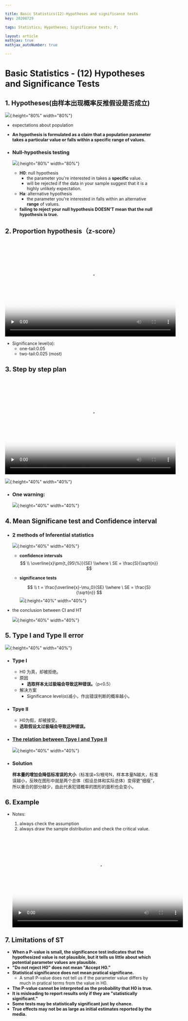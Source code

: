 ```yaml
---

title: Basic Statistics(12)-Hypotheses and significance tests
key: 20200729

tags: Statistics; Hypotheses; Significance tests; P; 

layout: article
mathjax: true
mathjax_autoNumber: true

---
```


# Basic Statistics - (12) Hypotheses and Significance Tests

<!--more-->

## 1. Hypotheses(由样本出现概率反推假设是否成立)

![](https://suntarliarzn-1258316859.cos.ap-chongqing.myqcloud.com/social%20science/03%20Basic%20Statistics/week%207/01%20hypothesis.jpg){:height="80%" width="80%"}

- expectations about population

- **An hypothesis is formulated as a claim that a population parameter takes a particular value or falls within a specific range of values.**

- ### Null-hypothesis testing

  ![](https://suntarliarzn-1258316859.cos.ap-chongqing.myqcloud.com/social%20science/03%20Basic%20Statistics/week%207/02%20null%20hypothesis%20testing.jpg){:height="80%" width="80%"}

  - **H0**: null hypothesis
    - the parameter you're interested in takes a **specific** value.
    - will be rejected if the data in your sample suggest that it is a highly unlikely expectation.
  - **Ha**: alternative hypothesis
    - the parameter you're interested in falls within an alternative **range** of values.
  - **failing to reject your null hypothesis DOESN'T mean that the null hypothesis is true.**



## 2. Proportion hypothesis（z-score）

<video id="video" src="https://suntarliarzn-1258316859.cos.ap-chongqing.myqcloud.com/social%20science/03%20Basic%20Statistics/week%207/702%20Test%20about%20proportion.mp4"  controls="" preload="none" width="560" height="315"  poster="https://suntarliarzn-1258316859.cos.ap-chongqing.myqcloud.com/social%20science/03%20Basic%20Statistics/week%206/04%20t%20score.jpg">
      </video>

- Significance level(α): 
  - one-tail:0.05
  - two-tail:0.025 (most)



## 3. Step by step plan

<video id="video" src="https://suntarliarzn-1258316859.cos.ap-chongqing.myqcloud.com/social%20science/03%20Basic%20Statistics/week%207/704%20Step-by-step%20plan.mp4"  controls="" preload="none" width="560" height="315"  poster="https://suntarliarzn-1258316859.cos.ap-chongqing.myqcloud.com/social%20science/03%20Basic%20Statistics/week%206/04%20t%20score.jpg">
      </video>



![](https://suntarliarzn-1258316859.cos.ap-chongqing.myqcloud.com/social%20science/03%20Basic%20Statistics/week%207/04%20hypothesis%20testing%20steps.jpg){:height="40%" width="40%"}

- ### **One warning**:

  ![](https://suntarliarzn-1258316859.cos.ap-chongqing.myqcloud.com/social%20science/03%20Basic%20Statistics/week%207/03%20H0%26HA.jpg){:height="40%" width="40%"}



## 4. Mean Significane test and Confidence interval

- ### 2 methods of Inferential statistics

  ![](https://suntarliarzn-1258316859.cos.ap-chongqing.myqcloud.com/social%20science/03%20Basic%20Statistics/week%207/05%20CI%20HT.jpg){:height="40%" width="40%"}

  - **confidence intervals**
    $$
    \\ \overline{x}\pm{t_{95\%}}(SE)   \\where \ SE = \frac{S}{\sqrt{n}}
    $$
    
  - **significance tests**
  
    
    $$
    \\ t = \frac{\overline{x}-\mu_0}{SE}  \\where \ SE = \frac{S}{\sqrt{n}}
    $$
    ![](https://suntarliarzn-1258316859.cos.ap-chongqing.myqcloud.com/social%20science/03%20Basic%20Statistics/week%207/06%20the%20relation%20between%20CI%20and%20HT.jpg){:height="40%" width="40%"}

- the conclusion between CI and HT

  ![](https://suntarliarzn-1258316859.cos.ap-chongqing.myqcloud.com/social%20science/03%20Basic%20Statistics/week%207/07%20CI%20and%20HT%20conclusion.jpg){:height="40%" width="40%"}



## 5. Type I and Type II error

![](https://suntarliarzn-1258316859.cos.ap-chongqing.myqcloud.com/social%20science/03%20Basic%20Statistics/week%207/08%20Type%201%20and%20Tpye%202%20error.jpg){:height="40%" width="40%"}

- ### Type I

  - H0 为真，却被拒绝。
  - 原因
    - **选取样本太过极端会导致这种错误。**（p<0.5）
  - 解决方案
    - Significance level(α)减小，作出错误判断的概率越小。

- ### Tpye II

  - H0为假，却被接受。
  - **选取假设太过极端会导致这种错误。**

- ### [The relation between Tpye I and Type II](https://zhuanlan.zhihu.com/p/140079450)

  ![](https://suntarliarzn-1258316859.cos.ap-chongqing.myqcloud.com/social%20science/03%20Basic%20Statistics/week%207/09%20alpha%20beta.jpg){:height="40%" width="40%"}

- ### Solution

  **样本量的增加会降低标准误的大小**（标准误=S/根号N，样本本量N越大，标准误越小，反映在图形中就是两个总体（假设总体和实际总体）变得更“细瘦”，所以重合的部分越少，由此代表犯错概率的图形的面积也会变小。



## 6. Example

- Notes:

  1.  always check the assumption
  2.  always draw the sample distribution and check the critical value.

  <video id="video" src="https://suntarliarzn-1258316859.cos.ap-chongqing.myqcloud.com/social%20science/03%20Basic%20Statistics/week%207/707%20example.mp4"  controls="" preload="none" width="560" height="315"  poster="https://suntarliarzn-1258316859.cos.ap-chongqing.myqcloud.com/social%20science/03%20Basic%20Statistics/week%206/04%20t%20score.jpg">
        </video>



## 7. Limitations of ST

- **When a P-value is small, the significance test indicates that the hypothesized value is not plausible, but it tells us little about which potential parameter values are plausible.**
- **"Do not reject H0" does not mean "Accept H0."**
- **Statistical significance does not mean pratical significane.**
  - A small P-value does not tell us if the parameter value differs by much in pratical terms from the value in H0.
- **The P-value cannot be interpreted as the probability that H0 is true.**
- **It is misleading to report results only if they are "statistically significant."**
- **Some tests may be statistically significant just by chance.**
- **True effects may not be as large as initial estimates reported by the media.**